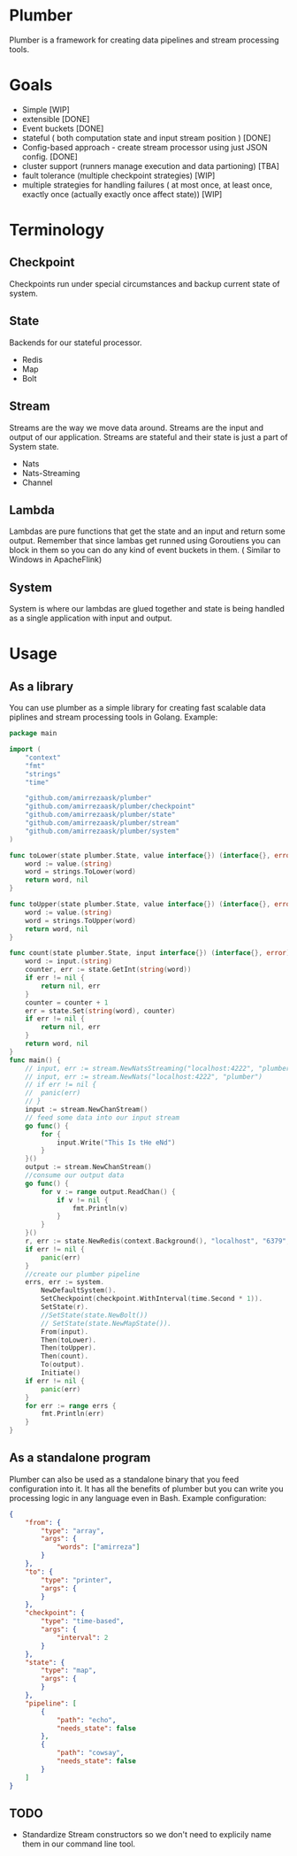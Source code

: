# Plumber
Plumber is a framework for creating data pipelines and stream processing tools.

# Goals
- Simple [WIP] 
- extensible [DONE]
- Event buckets [DONE]
- stateful ( both computation state and input stream position ) [DONE]
- Config-based approach - create stream processor using just JSON config. [DONE]
- cluster support (runners manage execution and data partioning) [TBA]
- fault tolerance (multiple checkpoint strategies) [WIP]
- multiple strategies for handling failures ( at most once, at least once, exactly once (actually exactly once affect state)) [WIP]

# Terminology
## Checkpoint
Checkpoints run under special circumstances and backup current state of system. 
## State
Backends for our stateful processor.
- Redis
- Map
- Bolt
## Stream
Streams are the way we move data around. Streams are the input and output of our application. Streams are stateful and their state is just a part of System state.
- Nats
- Nats-Streaming
- Channel
## Lambda 
Lambdas are pure functions that get the state and an input and return some output. Remember that since lambas get runned using Goroutiens you can block in them so you can do any 
kind of event buckets in them. ( Similar to Windows in ApacheFlink)
## System 
System is where our lambdas are glued together and state is being handled as a single application with input and output.

# Usage
## As a library
You can use plumber as a simple library for creating fast scalable data piplines and stream processing tools in Golang.
Example:
```go
package main

import (
	"context"
	"fmt"
	"strings"
	"time"

	"github.com/amirrezaask/plumber"
	"github.com/amirrezaask/plumber/checkpoint"
	"github.com/amirrezaask/plumber/state"
	"github.com/amirrezaask/plumber/stream"
	"github.com/amirrezaask/plumber/system"
)

func toLower(state plumber.State, value interface{}) (interface{}, error) {
	word := value.(string)
	word = strings.ToLower(word)
	return word, nil
}

func toUpper(state plumber.State, value interface{}) (interface{}, error) {
	word := value.(string)
	word = strings.ToUpper(word)
	return word, nil
}

func count(state plumber.State, input interface{}) (interface{}, error) {
	word := input.(string)
	counter, err := state.GetInt(string(word))
	if err != nil {
		return nil, err
	}
	counter = counter + 1
	err = state.Set(string(word), counter)
	if err != nil {
		return nil, err
	}
	return word, nil
}
func main() {
	// input, err := stream.NewNatsStreaming("localhost:4222", "plumber", "clusterID", "thisclient")
	// input, err := stream.NewNats("localhost:4222", "plumber")
	// if err != nil {
	// 	panic(err)
	// }
	input := stream.NewChanStream()
	// feed some data into our input stream
	go func() {
		for {
			input.Write("This Is tHe eNd")
		}
	}()
	output := stream.NewChanStream()
	//consume our output data
	go func() {
		for v := range output.ReadChan() {
			if v != nil {
				fmt.Println(v)
			}
		}
	}()
	r, err := state.NewRedis(context.Background(), "localhost", "6379", "", "", 0)
	if err != nil {
		panic(err)
	}
	//create our plumber pipeline
	errs, err := system.
		NewDefaultSystem().
		SetCheckpoint(checkpoint.WithInterval(time.Second * 1)).
		SetState(r).
		//SetState(state.NewBolt())
		// SetState(state.NewMapState()).
		From(input).
		Then(toLower).
		Then(toUpper).
		Then(count).
		To(output).
		Initiate()
	if err != nil {
		panic(err)
	}
	for err := range errs {
		fmt.Println(err)
	}
}
```
## As a standalone program
Plumber can also be used as a standalone binary that you feed configuration into it. It has all the benefits of plumber but you can write you processing logic in any language even in Bash.
Example configuration:
```json
{
    "from": {
        "type": "array",
        "args": {
            "words": ["amirreza"]
        }
    },
    "to": {
        "type": "printer",
        "args": {
        }
    },
    "checkpoint": {
        "type": "time-based",
        "args": {
            "interval": 2
        }
    },
    "state": {
        "type": "map",
        "args": {
        }
    },
    "pipeline": [
        {
            "path": "echo",
            "needs_state": false
        },
        {
            "path": "cowsay",
            "needs_state": false
        }
    ]
}
```


## TODO
- Standardize Stream constructors so we don't need to explicily name them in our command line tool.

